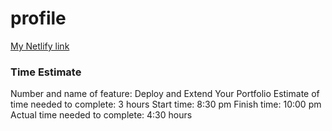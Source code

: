 # profile
 [My Netlify link](ayah-portofolio.netlify.app)
### Time Estimate
Number and name of feature: Deploy and Extend Your Portfolio
Estimate of time needed to complete: 3 hours
Start time: 8:30 pm
Finish time: 10:00 pm
Actual time needed to complete: 4:30 hours